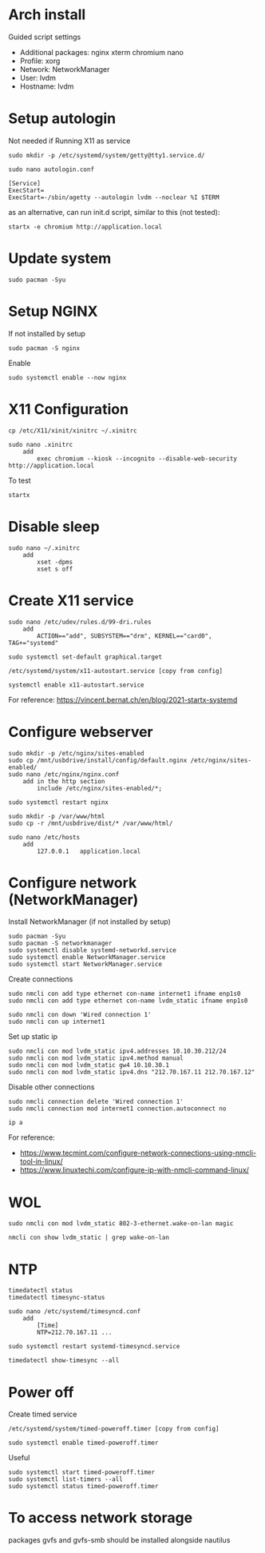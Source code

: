 # Arch install
Guided script settings
 * Additional packages: nginx xterm chromium nano
 * Profile: xorg
 * Network: NetworkManager
 * User: lvdm
 * Hostname: lvdm

# Setup autologin 
Not needed if Running X11 as service

    sudo mkdir -p /etc/systemd/system/getty@tty1.service.d/
    
    sudo nano autologin.conf

    [Service]
    ExecStart=
    ExecStart=-/sbin/agetty --autologin lvdm --noclear %I $TERM
    
as an alternative, can run init.d script, similar to this (not tested):

    startx -e chromium http://application.local

# Update system
    sudo pacman -Syu

# Setup NGINX
If not installed by setup

    sudo pacman -S nginx

Enable

    sudo systemctl enable --now nginx

# X11 Configuration

    cp /etc/X11/xinit/xinitrc ~/.xinitrc

    sudo nano .xinitrc
        add
            exec chromium --kiosk --incognito --disable-web-security http://application.local
    
To test

    startx

# Disable sleep

    sudo nano ~/.xinitrc
        add
            xset -dpms
            xset s off

# Create X11 service
    
    sudo nano /etc/udev/rules.d/99-dri.rules
        add
            ACTION=="add", SUBSYSTEM=="drm", KERNEL=="card0", TAG+="systemd"

    sudo systemctl set-default graphical.target

    /etc/systemd/system/x11-autostart.service [copy from config]
    
    systemctl enable x11-autostart.service
    
For reference: https://vincent.bernat.ch/en/blog/2021-startx-systemd

# Configure webserver
    
    sudo mkdir -p /etc/nginx/sites-enabled
    sudo cp /mnt/usbdrive/install/config/default.nginx /etc/nginx/sites-enabled/
    sudo nano /etc/nginx/nginx.conf
        add in the http section
            include /etc/nginx/sites-enabled/*;

    sudo systemctl restart nginx

    sudo mkdir -p /var/www/html
    sudo cp -r /mnt/usbdrive/dist/* /var/www/html/

    sudo nano /etc/hosts
        add
            127.0.0.1   application.local

# Configure network (NetworkManager)
    
Install NetworkManager (if not installed by setup)

    sudo pacman -Syu
    sudo pacman -S networkmanager
    sudo systemctl disable systemd-networkd.service
    sudo systemctl enable NetworkManager.service
    sudo systemctl start NetworkManager.service

Create connections
    
    sudo nmcli con add type ethernet con-name internet1 ifname enp1s0
    sudo nmcli con add type ethernet con-name lvdm_static ifname enp1s0

    sudo nmcli con down 'Wired connection 1'
    sudo nmcli con up internet1

Set up static ip

    sudo nmcli con mod lvdm_static ipv4.addresses 10.10.30.212/24
    sudo nmcli con mod lvdm_static ipv4.method manual
    sudo nmcli con mod lvdm_static gw4 10.10.30.1
    sudo nmcli con mod lvdm_static ipv4.dns "212.70.167.11 212.70.167.12"

Disable other connections

    sudo nmcli connection delete 'Wired connection 1'
    sudo nmcli connection mod internet1 connection.autoconnect no

    ip a
    
For reference: 
 * https://www.tecmint.com/configure-network-connections-using-nmcli-tool-in-linux/        
 * https://www.linuxtechi.com/configure-ip-with-nmcli-command-linux/

# WOL

    sudo nmcli con mod lvdm_static 802-3-ethernet.wake-on-lan magic

    nmcli con show lvdm_static | grep wake-on-lan

# NTP

    timedatectl status
    timedatectl timesync-status

    sudo nano /etc/systemd/timesyncd.conf  
        add
            [Time]
            NTP=212.70.167.11 ...

    sudo systemctl restart systemd-timesyncd.service

    timedatectl show-timesync --all

# Power off

Create timed service

    /etc/systemd/system/timed-poweroff.timer [copy from config]
 
    sudo systemctl enable timed-poweroff.timer

Useful
    
    sudo systemctl start timed-poweroff.timer
    sudo systemctl list-timers --all
    sudo systemctl status timed-poweroff.timer

# To access network storage 
packages gvfs and gvfs-smb should be installed alongside nautilus 


    